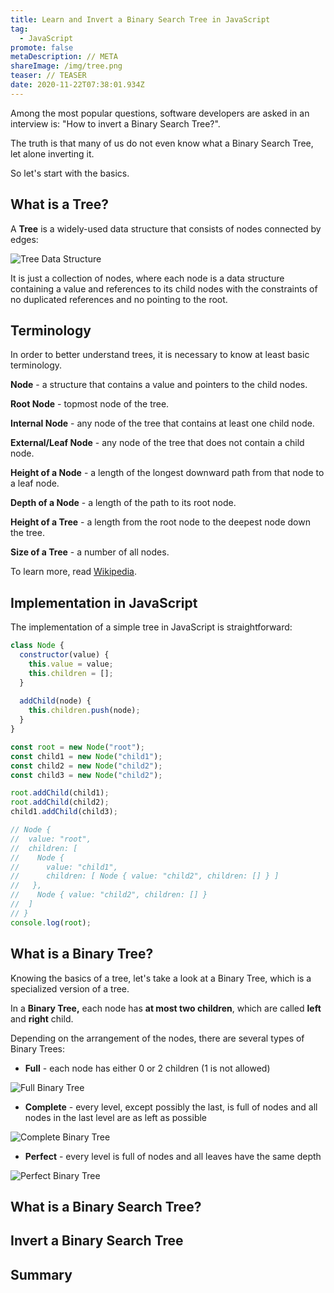 ```yaml
---
title: Learn and Invert a Binary Search Tree in JavaScript
tag:
  - JavaScript
promote: false
metaDescription: // META
shareImage: /img/tree.png
teaser: // TEASER
date: 2020-11-22T07:38:01.934Z
---
```

Among the most popular questions, software developers are asked in an interview is: "How to invert a Binary Search Tree?".

The truth is that many of us do not even know what a Binary Search Tree, let alone inverting it.

So let's start with the basics.

## What is a Tree?

A **Tree** is a widely-used data structure that consists of nodes connected by edges:

![Tree Data Structure](/img/tree.png "Tree Data Structure")

It is just a collection of nodes, where each node is a data structure containing a value and references to its child nodes with the constraints of no duplicated references and no pointing to the root. 

## Terminology

In order to better understand trees, it is necessary to know at least basic terminology.

**Node** - a structure that contains a value and pointers to the child nodes.

**Root Node** - topmost node of the tree.

**Internal Node** - any node of the tree that contains at least one child node.

**External/Leaf Node** - any node of the tree that does not contain a child node.

**Height of a Node** - a length of the longest downward path from that node to a leaf node.

**Depth of a Node** - a length of the path to its root node.

**Height of a Tree** - a length from the root node to the deepest node down the tree. 

**Size of a Tree** - a number of all nodes.

To learn more, read [Wikipedia](https://en.wikipedia.org/wiki/Tree_(data_structure)).

## Implementation in JavaScript

The implementation of a simple tree in JavaScript is straightforward:

```javascript
class Node {
  constructor(value) {
    this.value = value;
    this.children = [];
  }
  
  addChild(node) {
    this.children.push(node);
  }
}

const root = new Node("root");
const child1 = new Node("child1");
const child2 = new Node("child2");
const child3 = new Node("child2");

root.addChild(child1);
root.addChild(child2);
child1.addChild(child3);

// Node {
//  value: "root",
//  children: [
//    Node {
//      value: "child1",
//      children: [ Node { value: "child2", children: [] } ]
//   },
//    Node { value: "child2", children: [] }
//  ]
// }
console.log(root);
```

## What is a Binary Tree?

Knowing the basics of a tree, let's take a look at a Binary Tree, which is a specialized version of a tree.

In a **Binary Tree,** each node has **at most two children**, which are called **left** and **right** child.

Depending on the arrangement of the nodes, there are several types of Binary Trees:

* **Full** - each node has either 0 or 2 children (1 is not allowed)

![Full Binary Tree](/img/fullbt.png "Full Binary Tree")

* **Complete** - every level, except possibly the last, is full of nodes and all nodes in the last level are as left as possible

![Complete Binary Tree](/img/completebt.png "Complete Binary Tree")

* **Perfect** - every level is full of nodes and all leaves have the same depth

![Perfect Binary Tree](/img/perfectbt.jpg "Perfect Binary Tree")

## What is a Binary Search Tree?

## Invert a Binary Search Tree

## Summary